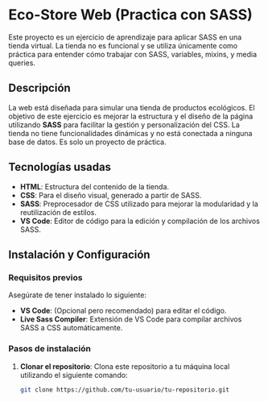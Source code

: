 # Eco-Store Web (Practica con SASS)

Este proyecto es un ejercicio de aprendizaje para aplicar SASS en una tienda virtual. La tienda no es funcional y se utiliza únicamente como práctica para entender cómo trabajar con SASS, variables, mixins, y media queries.

## Descripción

La web está diseñada para simular una tienda de productos ecológicos. El objetivo de este ejercicio es mejorar la estructura y el diseño de la página utilizando **SASS** para facilitar la gestión y personalización del CSS. La tienda no tiene funcionalidades dinámicas y no está conectada a ninguna base de datos. Es solo un proyecto de práctica.

## Tecnologías usadas

- **HTML**: Estructura del contenido de la tienda.
- **CSS**: Para el diseño visual, generado a partir de SASS.
- **SASS**: Preprocesador de CSS utilizado para mejorar la modularidad y la reutilización de estilos.
- **VS Code**: Editor de código para la edición y compilación de los archivos SASS.

## Instalación y Configuración

### Requisitos previos
Asegúrate de tener instalado lo siguiente:

- **VS Code**: (Opcional pero recomendado) para editar el código.
- **Live Sass Compiler**: Extensión de VS Code para compilar archivos SASS a CSS automáticamente.

### Pasos de instalación

1. **Clonar el repositorio**:
   Clona este repositorio a tu máquina local utilizando el siguiente comando:

   ```bash
   git clone https://github.com/tu-usuario/tu-repositorio.git
